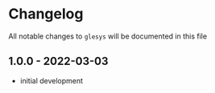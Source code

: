 # Changelog

All notable changes to `glesys` will be documented in this file

## 1.0.0 - 2022-03-03

- initial development
